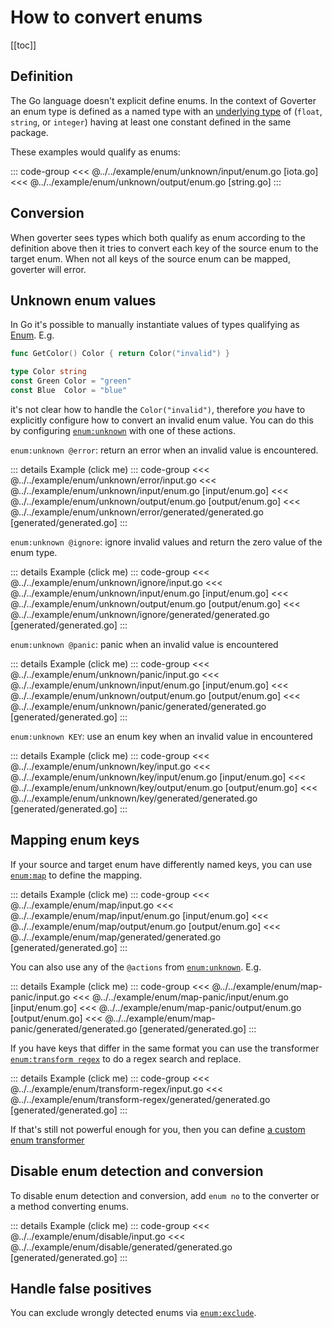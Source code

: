 # How to convert enums

[[toc]]

## Definition

The Go language doesn't explicit define enums. In the context of Goverter an
enum type is defined as a named type with an [underlying
type](https://go.dev/ref/spec#Underlying_types) of (`float`, `string`, or
`integer`) having at least one constant defined in the same package.

These examples would qualify as enums:

::: code-group
<<< @../../example/enum/unknown/input/enum.go [iota.go]
<<< @../../example/enum/unknown/output/enum.go [string.go]
:::

## Conversion

When goverter sees types which both qualify as enum according to the definition
above then it tries to convert each key of the source enum to the target enum.
When not all keys of the source enum can be mapped, goverter will error.

## Unknown enum values

In Go it's possible to manually instantiate values of types qualifying as
[Enum](#definition). E.g.

```go
func GetColor() Color { return Color("invalid") }

type Color string
const Green Color = "green"
const Blue  Color = "blue"
```

it's not clear how to handle the `Color("invalid")`, therefore _you_ have to
explicitly configure how to convert an invalid enum value. You can do this by
configuring [`enum:unknown`](../reference/enum.md#enum-unknown-action) with one
of these actions.

`enum:unknown @error`: return an error when an invalid value is encountered.

::: details Example (click me)
::: code-group
<<< @../../example/enum/unknown/error/input.go
<<< @../../example/enum/unknown/input/enum.go [input/enum.go]
<<< @../../example/enum/unknown/output/enum.go [output/enum.go]
<<< @../../example/enum/unknown/error/generated/generated.go [generated/generated.go]
:::

`enum:unknown @ignore`: ignore invalid values and return the zero value of the enum type.

::: details Example (click me)
::: code-group
<<< @../../example/enum/unknown/ignore/input.go
<<< @../../example/enum/unknown/input/enum.go [input/enum.go]
<<< @../../example/enum/unknown/output/enum.go [output/enum.go]
<<< @../../example/enum/unknown/ignore/generated/generated.go [generated/generated.go]
:::

`enum:unknown @panic`: panic when an invalid value is encountered

::: details Example (click me)
::: code-group
<<< @../../example/enum/unknown/panic/input.go
<<< @../../example/enum/unknown/input/enum.go [input/enum.go]
<<< @../../example/enum/unknown/output/enum.go [output/enum.go]
<<< @../../example/enum/unknown/panic/generated/generated.go [generated/generated.go]
:::

`enum:unknown KEY`: use an enum key when an invalid value in encountered

::: details Example (click me)
::: code-group
<<< @../../example/enum/unknown/key/input.go
<<< @../../example/enum/unknown/key/input/enum.go [input/enum.go]
<<< @../../example/enum/unknown/key/output/enum.go [output/enum.go]
<<< @../../example/enum/unknown/key/generated/generated.go [generated/generated.go]
:::

## Mapping enum keys

If your source and target enum have differently named keys, you can use
[`enum:map`](../reference/enum.md#enum-map-source-target) to define the mapping.

::: details Example (click me)
::: code-group
<<< @../../example/enum/map/input.go
<<< @../../example/enum/map/input/enum.go [input/enum.go]
<<< @../../example/enum/map/output/enum.go [output/enum.go]
<<< @../../example/enum/map/generated/generated.go [generated/generated.go]
:::

You can also use any of the `@actions` from [`enum:unknown`](#unknown-enum-values). E.g.

::: details Example (click me)
::: code-group
<<< @../../example/enum/map-panic/input.go
<<< @../../example/enum/map-panic/input/enum.go [input/enum.go]
<<< @../../example/enum/map-panic/output/enum.go [output/enum.go]
<<< @../../example/enum/map-panic/generated/generated.go [generated/generated.go]
:::

If you have keys that differ in the same format you can use the transformer
[`enum:transform regex`](../reference/enum.md#enum-transform-regex-search-replace)
to do a regex search and replace.

::: details Example (click me)
::: code-group
<<< @../../example/enum/transform-regex/input.go
<<< @../../example/enum/transform-regex/generated/generated.go [generated/generated.go]
:::

If that's still not powerful enough for you, then you can define [a custom enum
transformer](../reference/enum.md#enum-transform-custom)

## Disable enum detection and conversion

To disable enum detection and conversion, add `enum no` to the converter or a
method converting enums.

::: details Example (click me)
::: code-group
<<< @../../example/enum/disable/input.go
<<< @../../example/enum/disable/generated/generated.go [generated/generated.go]
:::

## Handle false positives

You can exclude wrongly detected enums via
[`enum:exclude`](../reference/enum.md#enum-exclude).
